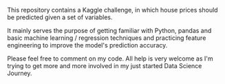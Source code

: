 This repository contains a Kaggle challenge, in which house prices should be predicted given a set of variables.

It mainly serves the purpose of getting familiar with Python, pandas and basic machine learning / regression techniques and practicing feature engineering to improve the model's prediction accuracy.

Please feel free to comment on my code. All help is very welcome as I'm trying to get more and more involved in my just started Data Science Journey.